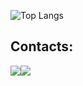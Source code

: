 <!--
<div>
  <a href="https://github.com/beatriznbt">

<picture>
  <source
    srcset="https://github-readme-stats.vercel.app/api/top-langs/?username=beatriznbt&show_icons=true&theme=dark"
    media="(prefers-color-scheme: dark)"
  />
  <source
    srcset="https://github-readme-stats.vercel.app/api/top-langs/?username=beatriznbt&show_icons=true"
    media="(prefers-color-scheme: light), (prefers-color-scheme: no-preference)"
  />
  <img src="https://github-readme-stats.vercel.app/api?username=beatriznbt&show_icons=true" />
</picture>

</div>
-->
<!-- ![Git Stats](https://github-readme-stats.vercel.app/api?username=beatriznbt&rank_icon=github&theme=react) -->
![Top Langs](https://github-readme-stats.vercel.app/api/top-langs/?username=beatriznbt&langs_count=8&count_private=false&layout=compact&theme=react&hide_border=true&bg_color=0D1117)


## Contacts:


<div style="display: flex"> 
  <a href="mailto:beatriznbt@gmail.com"><img src="https://img.shields.io/badge/-Gmail-%23333?style=for-the-badge&logo=gmail&logoColor=white" target="_blank"></a> 
  <a href="https://www.linkedin.com/in/beatriznbt/" target="_blank"><img src="https://img.shields.io/badge/-LinkedIn-%230077B5?style=for-the-badge&logo=linkedin&logoColor=white" target="_blank"></a>  

</div>
